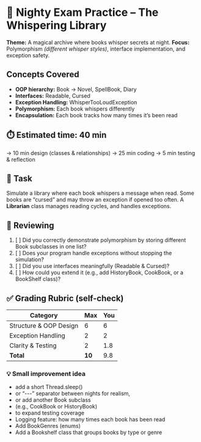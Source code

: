 # 🌙 Nighty Exam Practice – The Whispering Library

**Theme:** A magical archive where books whisper secrets at night.
**Focus:** Polymorphism _(different whisper styles)_, interface implementation, and exception safety.

## Concepts Covered
* **OOP hierarchy:** Book → Novel, SpellBook, Diary
* **Interfaces:** Readable, Cursed
* **Exception Handling:** WhisperTooLoudException
* **Polymorphism:** Each book whispers differently
* **Encapsulation:** Each book tracks how many times it’s been read

## ⏱️ Estimated time: 40 min
→ 10 min design (classes & relationships)
→ 25 min coding
→ 5 min testing & reflection

## 🧩 Task
Simulate a library where each book whispers a message when read.
Some books are “cursed” and may throw an exception if opened too often.
A **Librarian** class manages reading cycles, and handles exceptions.

## 🧠 Reviewing
1. [ ] Did you correctly demonstrate polymorphism by storing different Book subclasses in one list?
2. [ ] Does your program handle exceptions without stopping the simulation?
3. [ ] Did you use interfaces meaningfully (Readable & Cursed)?
4. [ ] How could you extend it (e.g., add HistoryBook, CookBook, or a BookShelf class)?

## ✅ Grading Rubric (self-check)
| Category               | Max    | You |
| ---------------------- |--------|-----|
| Structure & OOP Design | 6      | 6   |
| Exception Handling     | 2      | 2   |
| Clarity & Testing      | 2      | 1.8 |
| **Total**              | **10** | 9.8 |

### 💡 Small improvement idea
* add a short Thread.sleep()
* or “---” separator between nights for realism, 
* or add another Book subclass 
* (e.g., CookBook or HistoryBook) 
* to expand testing coverage
* Logging feature: how many times each book has been read
* Add BookGenres (enums)
* Add a Bookshelf class that groups books by type or genre